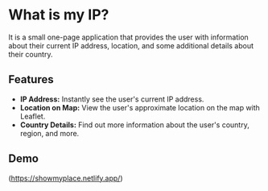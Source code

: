 # What is my IP?
It is a small one-page application that provides the user with information about their current IP address, location, and some additional details about their country.

## Features

- **IP Address:** Instantly see the user's current IP address.
- **Location on Map:** View the user's approximate location on the map with Leaflet.
- **Country Details:** Find out more information about the user's country, region, and more.

## Demo
(https://showmyplace.netlify.app/)
